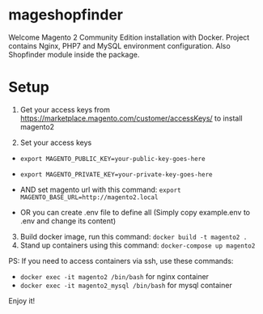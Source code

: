 # mageshopfinder
Welcome Magento 2 Community Edition installation with Docker.
Project contains Nginx, PHP7 and MySQL environment configuration.
Also Shopfinder module inside the package.

# Setup

1) Get your access keys from https://marketplace.magento.com/customer/accessKeys/ to install magento2

2) Set your access keys
  - `export MAGENTO_PUBLIC_KEY=your-public-key-goes-here`
  - `export MAGENTO_PRIVATE_KEY=your-private-key-goes-here`
  - AND set magento url with this command: `export MAGENTO_BASE_URL=http://magento2.local`

  - OR you can create .env file to define all (Simply copy example.env to .env and change its content)

3) Build docker image, run this command: `docker build -t magento2 .`
4) Stand up containers using this command: `docker-compose up magento2`

PS: If you need to access containers via ssh, use these commands: 
  - `docker exec -it magento2 /bin/bash` for nginx container
  - `docker exec -it magento2_mysql /bin/bash` for mysql container
  
Enjoy it!
